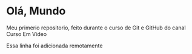 # Olá, Mundo
 Meu primerio repositorio, feito durante o curso de Git e GitHub do canal Curso Em Video

Essa linha foi adicionada remotamente 